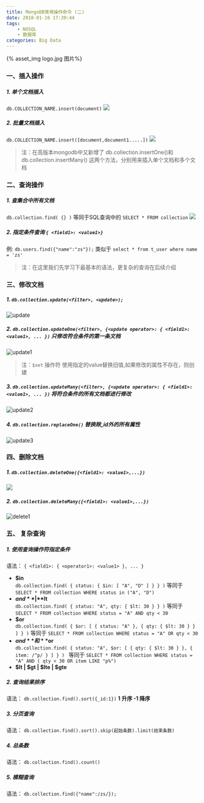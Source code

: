 ```yaml
---
title: MongoDB常用操作命令 (二)
date: 2018-01-16 17:39:44
tags: 
	- NOSQL
	- 数据库
categories: Big Data
---
```

{% asset_img  logo.jpg 图片%}

### 一、插入操作
##### 1. 单个文档插入
<!-- more -->
  `db.COLLECTION_NAME.insert(document)`
  ![](8.png) 
##### 2. 批量文档插入
  `db.COLLECTION_NAME.insert([document,document1.....])`
  ![](9.png)  
  > 注：在高版本mongodb中又新增了 db.collection.insertOne()和db.collection.insertMany() 这两个方法，分别用来插入单个文档和多个文档

### 二、查询操作
##### 1. 查集合中所有文档   
  `db.collection.find( {} )` 等同于SQL查询中的 `SELECT * FROM collection`
  ![](10.png) 

##### 2. 指定条件查询 `{ <field1>: <value1>}`  
  例: `db.users.find({"name":"zs"});` 类似于 `select * from t_user where name = 'zs' `
  > 注：在这里我们先学习下最基本的语法，更复杂的查询在后续介绍


### 三、修改文档
##### 1. `db.collection.update(<filter>, <update>);` 
  ![update](update.png) 
  
##### 2. `db.collection.updateOne(<filter>, {<update operator>: { <field1>: <value1>, ... })` 只修改符合条件的第一条文档
  ![update1](update1.png) 
  > 注：`$set` 操作符 使用指定的value替换旧值,如果修改的属性不存在，则创建
  
##### 3. `db.collection.updateMany(<filter>, {<update operator>: { <field1>: <value1>, ... })`  将符合条件的所有文档都进行修改
  ![update2](update2.png) 
  
##### 4. `db.collection.replaceOne()` 替换除_id外的所有属性
  ![update3](update3.png) 

### 四、删除文档
##### 1. `db.collection.deleteOne({<field1>: <value1>,...})`
  ![](delete.png)
  
##### 2. `db.collection.deleteMany({<field1>: <value1>,...})`
  ![delete1](delete1.png)

### 五、 复杂查询  
##### 1. 使用查询操作符指定条件  
  语法： `{ <field1>: { <operator1>: <value1> }, ... }`
     
  - **$in**   
    `db.collection.find( { status: { $in: [ "A", "D" ] } } )` 等同于 `SELECT * FROM collection WHERE status in ("A", "D")`
  - **$and** | **$lt**  
    `db.collection.find( { status: "A", qty: { $lt: 30 } } )` 等同于 `SELECT * FROM collection WHERE status = "A" AND qty < 30`
  - **$or**  
    `db.collection.find( { $or: [ { status: "A" }, { qty: { $lt: 30 } } ] } )` 等同于 `SELECT * FROM collection WHERE status = "A" OR qty < 30`
  - **$and** 和 **$or**  
    `db.collection.find( {
     status: "A",
     $or: [ { qty: { $lt: 30 } }, { item: /^p/ } ]
     } )
     ` 等同于 `SELECT * FROM collection WHERE status = "A" AND ( qty < 30 OR item LIKE "p%")`
  - **$lt | $gt | $lte | $gte**
  
##### 2. 查询结果排序  
  语法： `db.collection.find().sort({_id:1})` **1 升序 -1 降序**
    
##### 3. 分页查询  
  语法： `db.collection.find().sort().skip(起始条数).limit(结束条数)`
    
##### 4. 总条数  
  语法： `db.collection.find().count()` 
  
##### 5. 模糊查询
  语法： `db.collection.find({"name":/zs/});`